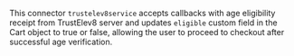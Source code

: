 This connector `trustelev8service` accepts callbacks with age eligibility receipt from TrustElev8 server and updates `eligible` custom field in the Cart object to true or false, allowing the user to proceed to checkout after successful age verification.